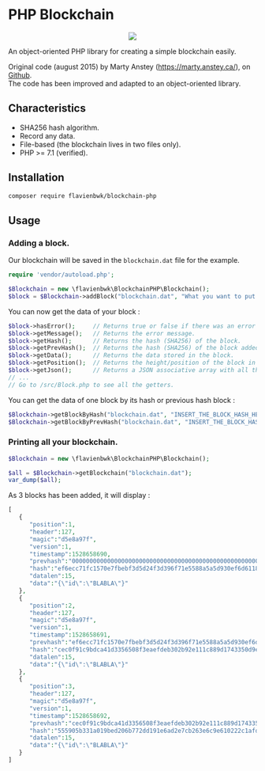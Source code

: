 # PHP Blockchain
<p align="center">
<a href="https://choosealicense.com/licenses/mit/" alt="MIT License" target="_blank"><img src="https://img.shields.io/github/license/mashape/apistatus.svg"/></a>
</p>

An object-oriented PHP library for creating a simple blockchain easily.

Original code (august 2015) by Marty Anstey (https://marty.anstey.ca/), on [Github](https://github.com/rhondle/BlockChain).  
The code has been improved and adapted to an object-oriented library.

## Characteristics

- SHA256 hash algorithm.
- Record any data.
- File-based (the blockchain lives in two files only).
- PHP >= 7.1 (verified).

## Installation

````bash
composer require flavienbwk/blockchain-php
````

## Usage

### Adding a block.

Our blockchain will be saved in the `blockchain.dat` file for the example.

````php
require 'vendor/autoload.php';

$Blockchain = new \flavienbwk\BlockchainPHP\Blockchain();
$block = $Blockchain->addBlock("blockchain.dat", "What you want to put in the blockchain");
````

You can now get the data of your block :

````php
$block->hasError();     // Returns true or false if there was an error while adding the block.
$block->getMessage();   // Returns the error message.
$block->getHash();      // Returns the hash (SHA256) of the block.
$block->getPrevHash();  // Returns the hash (SHA256) of the block added before this one.
$block->getData();      // Returns the data stored in the block.
$block->getPosition();  // Returns the height/position of the block in the blockchain.
$block->getJson();      // Returns a JSON associative array with all the data of the block.
// ...
// Go to /src/Block.php to see all the getters.
````

You can get the data of one block by its hash or previous hash block :

````php
$Blockchain->getBlockByHash("blockchain.dat", "INSERT_THE_BLOCK_HASH_HERE");
$Blockchain->getBlockByPrevHash("blockchain.dat", "INSERT_THE_BLOCK_HASH_HERE");
````

### Printing all your blockchain.

````php
$Blockchain = new \flavienbwk\BlockchainPHP\Blockchain();

$all = $Blockchain->getBlockchain("blockchain.dat");
var_dump($all);
````

As 3 blocks has been added, it will display :

````php
[  
   {  
      "position":1,
      "header":127,
      "magic":"d5e8a97f",
      "version":1,
      "timestamp":1528658690,
      "prevhash":"0000000000000000000000000000000000000000000000000000000000000000",
      "hash":"ef6ecc71fc1570e7fbebf3d5d24f3d396f71e5588a5a5d930ef6d6118443095d",
      "datalen":15,
      "data":"{\"id\":\"BLABLA\"}"
   },
   {  
      "position":2,
      "header":127,
      "magic":"d5e8a97f",
      "version":1,
      "timestamp":1528658691,
      "prevhash":"ef6ecc71fc1570e7fbebf3d5d24f3d396f71e5588a5a5d930ef6d6118443095d",
      "hash":"cec0f91c9bdca41d3356508f3eaefdeb302b92e111c889d1743350d9e0912710",
      "datalen":15,
      "data":"{\"id\":\"BLABLA\"}"
   },
   {  
      "position":3,
      "header":127,
      "magic":"d5e8a97f",
      "version":1,
      "timestamp":1528658692,
      "prevhash":"cec0f91c9bdca41d3356508f3eaefdeb302b92e111c889d1743350d9e0912710",
      "hash":"555905b331a019bed206b772dd191e6ad2e7cb263e6c9e610222c1afd4c8b0c9",
      "datalen":15,
      "data":"{\"id\":\"BLABLA\"}"
   }
]
````
